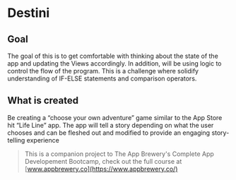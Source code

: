 #  Destini

## Goal

The goal of this is to get comfortable with thinking about the state of the app and updating the Views accordingly. In addition, will be using logic to control the flow of the program. This is a challenge where solidify understanding of IF-ELSE statements and comparison operators.

## What is created

Be creating a “choose your own adventure” game similar to the App Store hit “Life Line” app. The app will tell a story depending on what the user chooses and can be fleshed out and modified to provide an engaging story-telling experience



>This is a companion project to The App Brewery's Complete App Developement Bootcamp, check out the full course at [www.appbrewery.co](https://www.appbrewery.co/)
